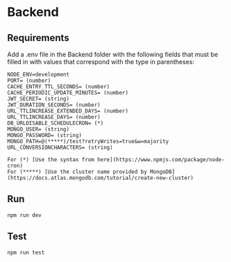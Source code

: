 # Backend
## Requirements
Add a .env file in the Backend folder with the following fields that must be filled in with values that correspond with the type in parentheses:

```
NODE_ENV=development
PORT= (number)
CACHE_ENTRY_TTL_SECONDS= (number)
CACHE_PERIODIC_UPDATE_MINUTES= (number)
JWT_SECRET= (string)
JWT_DURATION_SECONDS= (number)
URL_TTLINCREASE_EXTENDED_DAYS= (number)
URL_TTLINCREASE_DAYS= (number)
DB_URLDISABLE_SCHEDULECRON= (*)
MONGO_USER= (string)
MONGO_PASSWORD= (string)
MONGO_PATH=@(*****)/test?retryWrites=true&w=majority
URL_CONVERSIONCHARACTERS= (string)

For (*) [Use the syntax from here](https://www.npmjs.com/package/node-cron)
For (*****) [Use the cluster name provided by MongoDB](https://docs.atlas.mongodb.com/tutorial/create-new-cluster)
```

## Run
`npm run dev`
## Test
`npm run test`
